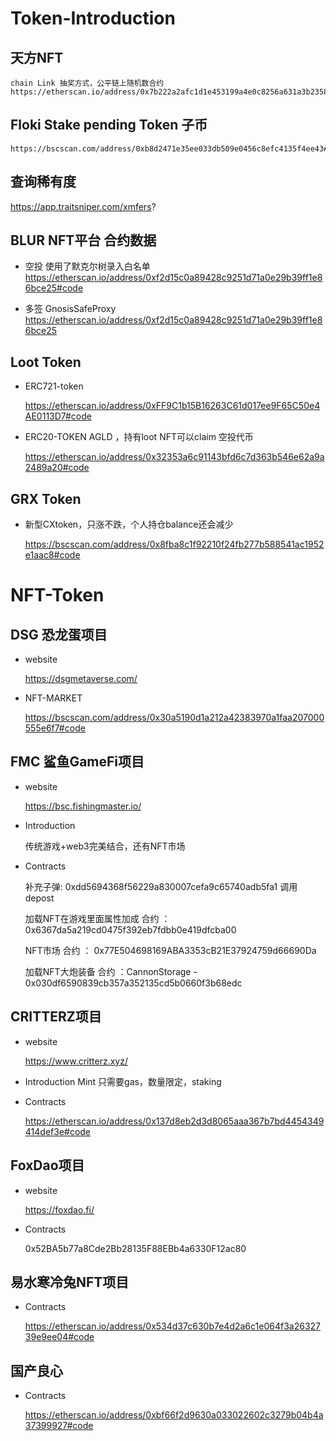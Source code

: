 # Token-Introduction


## 天方NFT
    chain Link 抽奖方式，公平链上随机数合约
    https://etherscan.io/address/0x7b222a2afc1d1e453199a4e0c8256a631a3b2358#code


## Floki Stake pending Token 子币

    https://bscscan.com/address/0xb8d2471e35ee033db509e0456c8efc4135f4ee43#code






## 查询稀有度

  https://app.traitsniper.com/xmfers?




 ## BLUR NFT平台 合约数据
   - 空投
     使用了默克尔树录入白名单
     https://etherscan.io/address/0xf2d15c0a89428c9251d71a0e29b39ff1e86bce25#code
     
   - 多签 GnosisSafeProxy
      https://etherscan.io/address/0xf2d15c0a89428c9251d71a0e29b39ff1e86bce25




## Loot Token

- ERC721-token

  https://etherscan.io/address/0xFF9C1b15B16263C61d017ee9F65C50e4AE0113D7#code

- ERC20-TOKEN AGLD ，持有loot  NFT可以claim 空投代币

  https://etherscan.io/address/0x32353a6c91143bfd6c7d363b546e62a9a2489a20#code
  
## GRX Token
- 新型CXtoken，只涨不跌，个人持仓balance还会减少

  https://bscscan.com/address/0x8fba8c1f92210f24fb277b588541ac1952e1aac8#code
  
  
 
  
  

 

 
  
  
  
  
# NFT-Token

## DSG 恐龙蛋项目

 - website

   https://dsgmetaverse.com/

 - NFT-MARKET

    https://bscscan.com/address/0x30a5190d1a212a42383970a1faa207000555e6f7#code
    
   
   
## FMC 鲨鱼GameFi项目

 - website

   https://bsc.fishingmaster.io/

 - Introduction

    传统游戏+web3完美结合，还有NFT市场
    
 - Contracts
    
    补充子弹: 0xdd5694368f56229a830007cefa9c65740adb5fa1
    调用depost
    
    加载NFT在游戏里面属性加成
    合约 ： 0x6367da5a219cd0475f392eb7fdbb0e419dfcba00
    
    NFT市场
    合约 ： 0x77E504698169ABA3353cB21E37924759d66690Da
    
    加载NFT大炮装备
    合约 ：CannonStorage - 0x030df6590839cb357a352135cd5b0660f3b68edc
    

## CRITTERZ项目
  - website

      https://www.critterz.xyz/
 
  - Introduction
    Mint 只需要gas，数量限定，staking
    
  - Contracts
  
    https://etherscan.io/address/0x137d8eb2d3d8065aaa367b7bd4454349414def3e#code
   

## FoxDao项目
  - website

      https://foxdao.fi/
    
   
   - Contracts
     
     0x52BA5b77a8Cde2Bb28135F88EBb4a6330F12ac80
     
## 易水寒冷兔NFT项目

  - Contracts

    https://etherscan.io/address/0x534d37c630b7e4d2a6c1e064f3a2632739e9ee04#code
    
    
## 国产良心
    
  - Contracts

    https://etherscan.io/address/0xbf66f2d9630a033022602c3279b04b4a37399927#code



    
    


